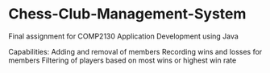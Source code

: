 # Chess-Club-Management-System
Final assignment for COMP2130 Application Development using Java

Capabilities:
  Adding and removal of members
  Recording wins and losses for members
  Filtering of players based on most wins or highest win rate
